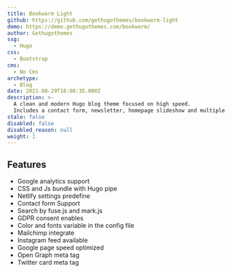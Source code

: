 ```yaml
---
title: Bookworm Light
github: https://github.com/gethugothemes/bookworm-light
demo: https://demo.gethugothemes.com/bookworm/
author: Gethugothemes
ssg:
  - Hugo
css:
  - Bootstrap
cms:
  - No Cms
archetype:
  - Blog
date: 2021-08-29T16:08:35.000Z
description: >-
  A clean and modern Hugo blog theme focused on high speed.
  Includes a contact form, newsletter, homepage slideshow and multiple authors.
stale: false
disabled: false
disabled_reason: null
weight: 1
---
```


## Features
* Google analytics support
* CSS and Js bundle with Hugo pipe
* Netlify settings predefine
* Contact form Support
* Search by fuse.js and mark.js
* GDPR consent enables
* Color and fonts variable in the config file
* Mailchimp integrate
* Instagram feed available
* Google page speed optimized
* Open Graph meta tag
* Twitter card meta tag